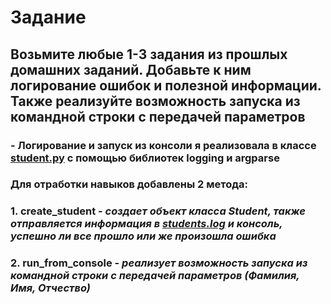 # Задание

## Возьмите любые 1-3 задания из прошлых домашних заданий. Добавьте к ним логирование ошибок и полезной информации. Также реализуйте возможность запуска из командной строки с передачей параметров

### - Логирование и запуск из консоли я реализовала в классе [**student.py**](https://github.com/KuzminaElizavetaV/Python_GB/blob/main/HomeWork/Lesson_14/Student/student.py "Ссылка на файл") с помощью библиотек logging и argparse
### Для отработки навыков добавлены 2 метода:  
### 1. **create_student** - *создает объект класса Student, также отправляется информация в [**students.log**](https://github.com/KuzminaElizavetaV/Python_GB/blob/main/HomeWork/Lesson_14/Student/students.log "Ссылка на файл") и консоль, успешно ли все прошло или же произошла ошибка*
### 2. **run_from_console** - *реализует возможность запуска из командной строки с передачей параметров (Фамилия, Имя, Отчество)*

 



  